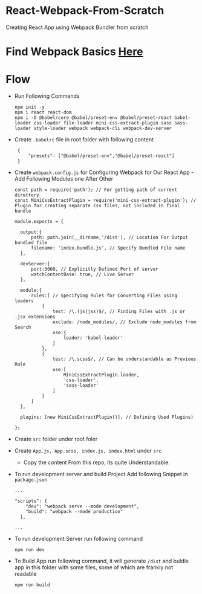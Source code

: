 # React-Webpack-From-Scratch
Creating React App using Webpack Bundler from scratch

# Find Webpack Basics [Here](https://youtu.be/MpGLUVbqoYQ)

# Flow

- Run Following Commands

  ```
  npm init -y
  npm i react react-dom
  npm i -D @babel/core @babel/preset-env @babel/preset-react babel-loader css-loader file-loader mini-css-extract-plugin sass sass-loader style-loader webpack webpack-cli webpack-dev-server
  ```
  
- Create `.babelrc` file in root folder with following content
   ```
    {
        "presets": ["@babel/preset-env","@babel/preset-react"]
    }
   ```
- Create `webpack.config.js` for Configuring Webpack for Our React App - Add Following Modules one After Other
  ```
  const path = require('path'); // For getting path of current directory
  const MiniCssExtractPlugin = require('mini-css-extract-plugin'); // Plugin for creating separate css files, not included in final bundle
  ```
  ```
  module.exports = {

    output:{
        path: path.join(__dirname,'/dist'), // Location For Output bundled file
        filename: 'index.bundle.js', // Specify Bundled File name
    },

    devServer:{
        port:3000, // Explicitly Defined Port of server
        watchContentBase: true, // Live Server
    },

    module:{
        rules:[ // Specifying Rules for Converting Files using loaders
            {
                test: /\.(js|jsx)$/, // Finding Files with .js or .jsx extensions
                exclude: /node_modules/, // Exclude node_modules from Search
                use:{
                    loader: 'babel-loader'
                }
            },
            {
                test: /\.scss$/, // Can be understandable as Previous Rule
                use:[
                    MiniCssExtractPlugin.loader,
                    'css-loader',
                    'sass-loader'
                ]
            }
        ]
    },

    plugins: [new MiniCssExtractPlugin()], // Defining Used Plugins)

  };
  ```
- Create `src` folder under root foler
- Create `App.js, App.scss, index.js, index.html` under `src`
  - Copy the content From this repo, its quite Understandable.
  
- To run development server and build Project Add following Snippet in `package.json`
  ```
  ...

  "scripts": {
      "dev": "webpack serve --mode development",
      "build": "webpack --mode production"
    },

  ...
  ```
   
- To run development Server run following command
  ```
  npm run dev
  ```
  
- To Build App run following command, it will generate `/dist` and buldle app in this folder with some files, some of which are frankly not readable
  ```
  npm run build
  ```
